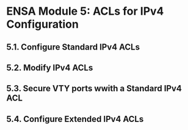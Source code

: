 # ENSA Module 5: ACLs for IPv4 Configuration

## 5.1. Configure Standard IPv4 ACLs

## 5.2. Modify IPv4 ACLs

## 5.3. Secure VTY ports wwith a Standard IPv4 ACL

## 5.4. Configure Extended IPv4 ACLs
